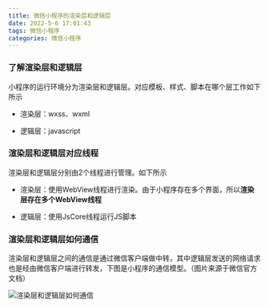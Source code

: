 ```yaml
---
title: 微信小程序的渲染层和逻辑层
date: 2022-5-6 17:01:43
tags: 微信小程序
categories: 微信小程序
---
```


### 了解渲染层和逻辑层

小程序的运行环境分为渲染层和逻辑层。对应模板、样式、脚本在哪个层工作如下所示

* 渲染层：wxss、wxml

* 逻辑层：javascript

### 渲染层和逻辑层对应线程

渲染层和逻辑层分别由2个线程进行管理。如下所示

* 渲染层：使用WebView线程进行渲染。由于小程序存在多个界面，所以**渲染层存在多个WebView线程**

* 逻辑层：使用JsCore线程运行JS脚本

### 渲染层和逻辑层如何通信

渲染层和逻辑层之间的通信是通过微信客户端做中转，其中逻辑层发送的网络请求也是经由微信客户端进行转发，下图是小程序的通信模型。（图片来源于微信官方文档）

<img title="" src="https://res.wx.qq.com/wxdoc/dist/assets/img/4-1.ad156d1c.png" alt="渲染层和逻辑层如何通信" data-align="inline">
